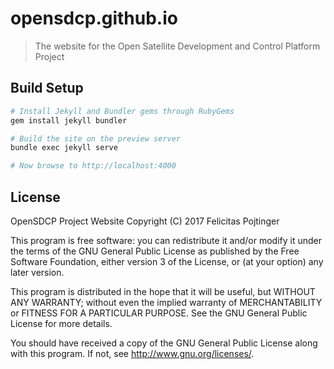 # opensdcp.github.io

> The website for the Open Satellite Development and Control Platform Project

## Build Setup

``` bash
# Install Jekyll and Bundler gems through RubyGems
gem install jekyll bundler

# Build the site on the preview server
bundle exec jekyll serve

# Now browse to http://localhost:4000
```

## License

OpenSDCP Project Website
Copyright (C) 2017 Felicitas Pojtinger

This program is free software: you can redistribute it and/or modify
it under the terms of the GNU General Public License as published by
the Free Software Foundation, either version 3 of the License, or
(at your option) any later version.

This program is distributed in the hope that it will be useful,
but WITHOUT ANY WARRANTY; without even the implied warranty of
MERCHANTABILITY or FITNESS FOR A PARTICULAR PURPOSE.  See the
GNU General Public License for more details.

You should have received a copy of the GNU General Public License
along with this program.  If not, see <http://www.gnu.org/licenses/>.